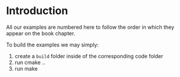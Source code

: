 # Introduction

<p>All our examples are numbered here to follow the order in which they appear on the book chapter.</p>

To build the examples we may simply:
 1. create a `build` folder inside of the corresponding code folder
 2. run cmake .. 
 3. run make